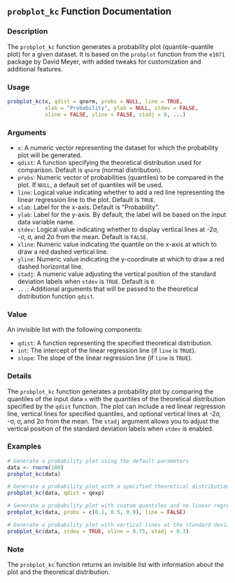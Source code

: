 ## `probplot_kc` Function Documentation

### Description

The `probplot_kc` function generates a probability plot (quantile-quantile plot) for a given dataset. It is based on the `probplot` function from the `e1071` package by David Meyer, with added tweaks for customization and additional features.

### Usage

```R
probplot_kc(x, qdist = qnorm, probs = NULL, line = TRUE,
            xlab = "Probability", ylab = NULL, stdev = FALSE,
            xline = FALSE, yline = FALSE, stadj = 0, ...)
```

### Arguments

- `x`: A numeric vector representing the dataset for which the probability plot will be generated.
- `qdist`: A function specifying the theoretical distribution used for comparison. Default is `qnorm` (normal distribution).
- `probs`: Numeric vector of probabilities (quantiles) to be compared in the plot. If `NULL`, a default set of quantiles will be used.
- `line`: Logical value indicating whether to add a red line representing the linear regression line to the plot. Default is `TRUE`.
- `xlab`: Label for the x-axis. Default is "Probability".
- `ylab`: Label for the y-axis. By default, the label will be based on the input data variable name.
- `stdev`: Logical value indicating whether to display vertical lines at -2σ, -σ, σ, and 2σ from the mean. Default is `FALSE`.
- `xline`: Numeric value indicating the quantile on the x-axis at which to draw a red dashed vertical line.
- `yline`: Numeric value indicating the y-coordinate at which to draw a red dashed horizontal line.
- `stadj`: A numeric value adjusting the vertical position of the standard deviation labels when `stdev` is `TRUE`. Default is `0`.
- `...`: Additional arguments that will be passed to the theoretical distribution function `qdist`.

### Value

An invisible list with the following components:

- `qdist`: A function representing the specified theoretical distribution.
- `int`: The intercept of the linear regression line (if `line` is `TRUE`).
- `slope`: The slope of the linear regression line (if `line` is `TRUE`).

### Details

The `probplot_kc` function generates a probability plot by comparing the quantiles of the input data `x` with the quantiles of the theoretical distribution specified by the `qdist` function. The plot can include a red linear regression line, vertical lines for specified quantiles, and optional vertical lines at -2σ, -σ, σ, and 2σ from the mean. The `stadj` argument allows you to adjust the vertical position of the standard deviation labels when `stdev` is enabled.

### Examples

```R
# Generate a probability plot using the default parameters
data <- rnorm(100)
probplot_kc(data)

# Generate a probability plot with a specified theoretical distribution (exponential)
probplot_kc(data, qdist = qexp)

# Generate a probability plot with custom quantiles and no linear regression line
probplot_kc(data, probs = c(0.1, 0.5, 0.9), line = FALSE)

# Generate a probability plot with vertical lines at the standard deviations and a custom quantile
probplot_kc(data, stdev = TRUE, xline = 0.75, stadj = 0.3)
```

### Note

The `probplot_kc` function returns an invisible list with information about the plot and the theoretical distribution. 
